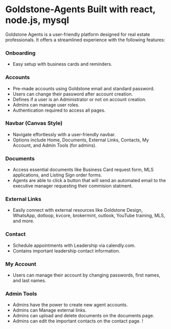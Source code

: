 # Goldstone-Agents Built with react, node.js, mysql

Goldstone Agents is a user-friendly platform designed for real estate professionals. It offers a streamlined experience with the following features:

### Onboarding
- Easy setup with business cards and reminders.

### Accounts
- Pre-made accounts using Goldstone email and standard password.
- Users can change their password after account creation.
- Defines if a user is an Administrator or not on account creation.
- Admins can manage user roles.
- Authentication required to access all pages.

### Navbar (Canvas Style)
- Navigate effortlessly with a user-friendly navbar.
- Options include Home, Documents, External Links, Contacts, My Account, and Admin Tools (for admins).

### Documents
- Access essential documents like Business Card request form, MLS applications, and Listing Sign order forms.
- Agents are able to click a button that will send an automated email to the executive manager requesting their commision statment.

### External Links
- Easily connect with external resources like Goldstone Design, WhatsApp, dotloop, kvcore, brokermint, outlook, YouTube training, MLS, and more.

### Contact
- Schedule appointments with Leadership via calendly.com.
- Contains important leadership contact information.

### My Account
- Users can manage their account by changing passwords, first names, and last names.

### Admin Tools
- Admins have the power to create new agent accounts.
- Admins can Manage external links.
- Admins can upload and delete documents on the documents page.
- Admins can edit the important contacts on the contact page.
!
